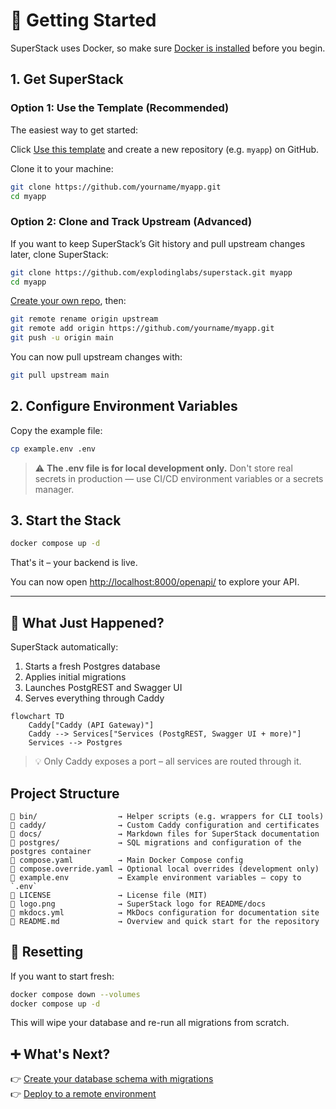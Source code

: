 # 🚀 Getting Started

SuperStack uses Docker, so make sure [Docker is
installed](https://docs.docker.com/get-docker/) before you begin.

## 1. Get SuperStack

### Option 1: Use the Template (Recommended)

The easiest way to get started:

Click [Use this template](https://github.com/explodinglabs/superstack/generate)
and create a new repository (e.g. `myapp`) on GitHub.

Clone it to your machine:

```sh
git clone https://github.com/yourname/myapp.git
cd myapp
```

### Option 2: Clone and Track Upstream (Advanced)

If you want to keep SuperStack’s Git history and pull upstream changes later,
clone SuperStack:

```sh
git clone https://github.com/explodinglabs/superstack.git myapp
cd myapp
```

[Create your own repo](https://github.com/new), then:

```sh
git remote rename origin upstream
git remote add origin https://github.com/yourname/myapp.git
git push -u origin main
```

You can now pull upstream changes with:

```sh
git pull upstream main
```

## 2. Configure Environment Variables

Copy the example file:

```sh
cp example.env .env
```

> ⚠️ **The .env file is for local development only.** Don't store real secrets
> in production — use CI/CD environment variables or a secrets manager.

## 3. Start the Stack

```sh
docker compose up -d
```

That's it – your backend is live.

You can now open
[http://localhost:8000/openapi/](http://localhost:8000/openapi/) to explore
your API.

---

## 🧩 What Just Happened?

SuperStack automatically:

1. Starts a fresh Postgres database
2. Applies initial migrations
3. Launches PostgREST and Swagger UI
4. Serves everything through Caddy

```mermaid
flowchart TD
    Caddy["Caddy (API Gateway)"]
    Caddy --> Services["Services (PostgREST, Swagger UI + more)"]
    Services --> Postgres
```

> 💡 Only Caddy exposes a port – all services are routed through it.

## Project Structure

```
📁 bin/                  → Helper scripts (e.g. wrappers for CLI tools)
📁 caddy/                → Custom Caddy configuration and certificates
📁 docs/                 → Markdown files for SuperStack documentation
📁 postgres/             → SQL migrations and configuration of the postgres container
📄 compose.yaml          → Main Docker Compose config
📄 compose.override.yaml → Optional local overrides (development only)
📄 example.env           → Example environment variables — copy to `.env`
📄 LICENSE               → License file (MIT)
📄 logo.png              → SuperStack logo for README/docs
📄 mkdocs.yml            → MkDocs configuration for documentation site
📄 README.md             → Overview and quick start for the repository
```

## 🔄 Resetting

If you want to start fresh:

```sh
docker compose down --volumes
docker compose up -d
```

This will wipe your database and re-run all migrations from scratch.

## ➕ What's Next?

👉 [Create your database schema with migrations](migrations.md)  
👉 [Deploy to a remote environment](deploying.md)
